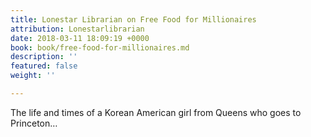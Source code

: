 ```yaml
---
title: Lonestar Librarian on Free Food for Millionaires
attribution: Lonestarlibrarian
date: 2018-03-11 18:09:19 +0000
book: book/free-food-for-millionaires.md
description: ''
featured: false
weight: ''

---
```

The life and times of a Korean American girl from Queens who goes to Princeton…